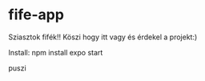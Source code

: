 # fife-app

Sziasztok fifék!!
Köszi hogy itt vagy és érdekel a projekt:)

Install:
npm install
expo start

puszi
